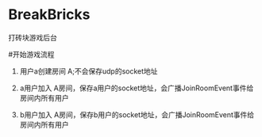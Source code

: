 # BreakBricks
打砖块游戏后台



#开始游戏流程

1. 用户a创建房间 A;不会保存udp的socket地址

2. a用户加入 A房间，保存a用户的socket地址，会广播JoinRoomEvent事件给房间内所有用户
3. b用户加入 A房间，保存b用户的socket地址，会广播JoinRoomEvent事件给房间内所有用户